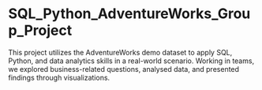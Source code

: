 # SQL_Python_AdventureWorks_Group_Project
This project utilizes the AdventureWorks demo dataset to apply SQL, Python, and data analytics skills in a real-world scenario. Working in teams, we explored business-related questions, analysed data, and presented findings through visualizations.
